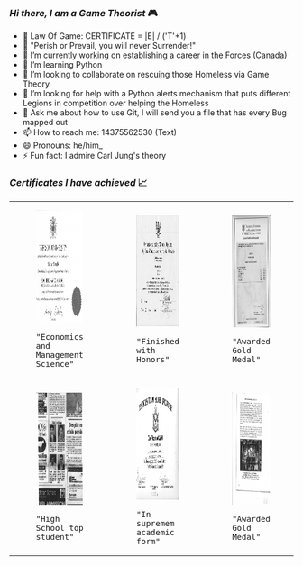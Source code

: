 ### _Hi there, I am a Game Theorist_ :video_game:  
- :volcano: Law Of Game: CERTIFICATE = |E| / ('T'+1)
- :scroll: "Perish or Prevail, you will never Surrender!"
- 🔭 I’m currently working on establishing a career in the Forces (Canada)
- 🌱 I’m learning Python
- 👯 I’m looking to collaborate on rescuing those Homeless via Game Theory
- 🤔 I’m looking for help with a Python alerts mechanism that puts different Legions in competition over helping the Homeless
- 💬 Ask me about how to use Git, I will send you a file that has every Bug mapped out
- 📫 How to reach me: 14375562530 (Text)
- 😄 Pronouns: he/him_
- ⚡ Fun fact: I admire Carl Jung's theory
<!--
- Certificates are also known as Maqamat in Spirituality_
- Certificates confer Power_
- |E| represents Money you have_
- The denominator 'T'+1 represents your Age_
- By CERTIFICATE we imply PUBLICLY SHARED Certificate, as Frequency (RHS of the Equation) 
means Communication: the most important thing in War:- particularly since a Singularity 
can easily outmaneuver a Multiplicity if the messages reaches it in time_
- Magnitude means the Constancy or Mark one obtains in attaining the Certificate - it is 
dependent on one's PRACTICE / REPETITION_
- The LHS and RHS of the LOG Equation represent the two Wings of the Eagle: splitting Work between your passion for (study/exhibit of your) Certificates (Maqamat) to a half 
hour AND making Money as fast as possible in the remaining half hour_ 
in  
- The LOG Equation means: Magnitude Of Effort Exerted in The Least Amount Of Time_
-->

### _Certificates I have achieved_ :chart_with_upwards_trend:

<table>
    <tr>
        <td>
            <div width="1000" height="500">
            <kbd>
            <figure>
            <img alt="salman shuaib - Bachelor Of Commerce (Honors) in Economics and Management Science from Ryerson University (TMU)]" src="https://github.com/salmanshuaib/salmanshuaib/blob/main/certs/Ryerson%20Univesity%20-%20BComm%20(Hons).JPG"  width="300" height="200"/>
            <p>"Economics and Management Science"</p>
            </figure>
            </kbd>
            </div>
        </td>
        <td>
            <div>
            <kbd>
            <figure>
            <img alt="salman shuaib - Ontario Secondary School Diploma" src="https://github.com/salmanshuaib/salmanshuaib/blob/main/certs/OSSD13.JPG"  width="300" height="200"/>
            <p>"Finished with Honors"</p>
            </figure>
            </kbd>
            </div>
        </td>
        <td>
            <div>
            <kbd>
            <figure>
            <img alt="salman shuaib - GCE O Levels - Cambridge University" src="https://github.com/salmanshuaib/salmanshuaib/blob/main/certs/GCE%20O%20Levels%20-%20Cambridge.JPG"  width="300" height="200"/>
            <p>"Awarded Gold Medal"</p>
            </figure>
            </kbd>
            </div>
        </td>
    </tr>
    <tr>
        <td>
            <div width="1000" height="500">
            <kbd>
            <figure>
            <img alt="salman shuaib - High School top student from Pakistan" src="https://github.com/salmanshuaib/salmanshuaib/blob/main/certs/Acing%20Cambridge%20University%20O-Levels.JPG"  width="300" height="200"/>
            <p>"High School top student"</p>
            </figure>
            </kbd>
            </div>
        </td>
        <td>
            <div>
            <kbd>
            <figure>
            <img alt="In supremem academic form" src="https://github.com/salmanshuaib/salmanshuaib/blob/main/certs/CAS%20Honor%20Student%201995AD.JPG"  width="300" height="200"/>
            <p>"In supremem academic form"</p>
            </figure>
            </kbd>
            </div>
        </td>
        <td>
            <div>
            <kbd>
            <figure>
            <img alt="Arguably Top 3 among 200 Million on an aggregate basis" src="https://github.com/salmanshuaib/salmanshuaib/blob/main/certs/Arguably%20Top%203%20among%20200%20Million%20on%20an%20aggregate%20basis.JPG"  width="300" height="200"/>
            <p>"Awarded Gold Medal"</p>
            </figure>
            </kbd>
            </div>
        </td>
    </tr>



    
    
</table>